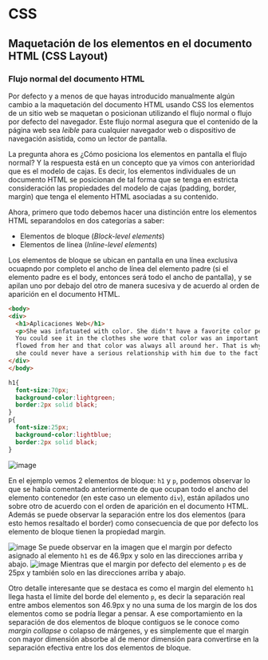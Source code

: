 # CSS

## Maquetación de los elementos en el documento HTML (CSS Layout)

### Flujo normal del documento HTML

Por defecto y a menos de que hayas introducido manualmente algún cambio a la maquetación del documento HTML usando CSS los elementos de un sitio web se maquetan o posicionan utilizando el flujo normal o flujo por defecto del navegador. Este flujo normal asegura que el contenido de la página web sea <i>leible</i> para cualquier navegador web o dispositivo de navegación asistida, como un lector de pantalla.

La pregunta ahora es ¿Cómo posiciona los elementos en pantalla el flujo normal? Y la respuesta está en un concepto que ya vimos con anterioridad que es el modelo de cajas. Es decir, los elementos individuales de un documento HTML se posicionan de tal forma que se tenga en estricta consideración las propiedades del modelo de cajas (padding, border, margin) que tenga el elemento HTML asociadas a su contenido.

Ahora, primero que todo debemos hacer una distinción entre los elementos HTML separandolos en dos categorías a saber:

<ul>
  <li>Elementos de bloque (<i>Block-level elements</i>)</li>
  <li>Elementos de línea (<i>Inline-level elements</i>)</li>
</ul>

Los elementos de bloque se ubican en pantalla en una línea exclusiva ocuapndo por completo el ancho de línea del elemento padre (si el elemento padre es el body, entonces será todo el ancho de pantalla), y se apilan uno por debajo del otro de manera sucesiva y de acuerdo al orden de aparición en el documento HTML.

```html
<body>
<div>
  <h1>Aplicaciones Web</h1>
  <p>She was infatuated with color. She didn't have a favorite color per se, but she did have a fondness for teals and sea greens. 
  You could see it in the clothes she wore that color was an important part of her overall style. She took great pride that color 
  flowed from her and that color was always all around her. That is why, she explained to her date sitting across the table, that 
  she could never have a serious relationship with him due to the fact that he was colorblind.</p>
</div>
</body>
```
```css
h1{
  font-size:70px;
  background-color:lightgreen;
  border:2px solid black;
}
p{
  font-size:25px;
  background-color:lightblue;
  border:2px solid black;
}
```
![image](https://github.com/camilocorreaUdeA/Programacion_Web_2023_2/assets/42076547/66cd900c-2cf4-43e3-b97e-789bf5ae0433)

En el ejemplo vemos 2 elementos de bloque: <code>h1</code> y <code>p</code>, podemos observar lo que se había comentado anteriormente de que ocupan todo el ancho del elemento contenedor (en este caso un elemento <code>div</code>), están apilados uno sobre otro de acuerdo con el orden de aparición en el documento HTML. Además se puede observar la separación entre los dos elementos (para esto hemos resaltado el border) como consecuencia de que por defecto los elemento de bloque tienen la propiedad margin.

![image](https://github.com/camilocorreaUdeA/Programacion_Web_2023_2/assets/42076547/647c2f8e-9ed9-4456-9f5d-fe0c3d7a27f6)
Se puede observar en la imagen que el margin por defecto asignado al elemento <code>h1</code> es de 46.9px y solo en las direcciones arriba y abajo.
![image](https://github.com/camilocorreaUdeA/Programacion_Web_2023_2/assets/42076547/318f88d3-58b3-489d-bfa1-ada25707ec65)
Mientras que el margin por defecto del elemento <code>p</code> es de 25px y también solo en las direcciones arriba y abajo.

Otro detalle interesante que se destaca es como el margin del elemento <code>h1</code> llega hasta el límite del borde del elemento <code>p</code>, es decir la separación real entre ambos elementos son 46.9px y no una suma de los margin de los dos elementos como se podría llegar a pensar. A ese comportamiento en la separación de dos elementos de bloque contiguos se le conoce como <i>margin collapse</i> o colapso de márgenes, y es simplemente que el margin con mayor dimensión absorbe al de menor dimensión para convertirse en la separación efectiva entre los dos elementos de bloque.





